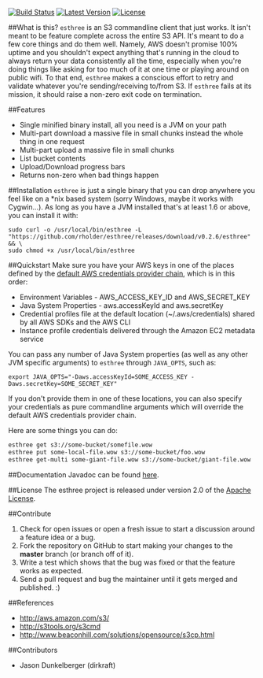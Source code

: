 [![Build Status](http://img.shields.io/travis/rholder/esthree.svg)](https://travis-ci.org/rholder/esthree) [![Latest Version](http://img.shields.io/badge/latest-0.2.6-brightgreen.svg)](https://github.com/rholder/esthree/releases/tag/v0.2.6) [![License](http://img.shields.io/badge/license-apache%202-brightgreen.svg)](https://github.com/rholder/esthree/blob/master/LICENSE)


##What is this?
`esthree` is an S3 commandline client that just works. It isn't meant to be feature complete across the entire S3 API.
It's meant to do a few core things and do them well. Namely, AWS doesn't promise 100% uptime and you shouldn't expect
anything that's running in the cloud to always return your data consistently all the time, especially when you're doing
things like asking for too much of it at one time or playing around on public wifi. To that end, `esthree` makes a
conscious effort to retry and validate whatever you're sending/receiving to/from S3. If `esthree` fails at its mission,
it should raise a non-zero exit code on termination.

##Features
* Single minified binary install, all you need is a JVM on your path
* Multi-part download a massive file in small chunks instead the whole thing in one request
* Multi-part upload a massive file in small chunks
* List bucket contents
* Upload/Download progress bars
* Returns non-zero when bad things happen

##Installation
`esthree` is just a single binary that you can drop anywhere you feel like on a *nix based system (sorry Windows, maybe
it works with Cygwin...). As long as you have a JVM installed that's at least 1.6 or above, you can install it with:
```
sudo curl -o /usr/local/bin/esthree -L "https://github.com/rholder/esthree/releases/download/v0.2.6/esthree" && \
sudo chmod +x /usr/local/bin/esthree
```

##Quickstart
Make sure you have your AWS keys in one of the places defined by the
[default AWS credentials provider chain](http://docs.aws.amazon.com/AWSJavaSDK/latest/javadoc/com/amazonaws/auth/DefaultAWSCredentialsProviderChain.html),
 which is in this order:
* Environment Variables - AWS_ACCESS_KEY_ID and AWS_SECRET_KEY
* Java System Properties - aws.accessKeyId and aws.secretKey
* Credential profiles file at the default location (~/.aws/credentials) shared by all AWS SDKs and the AWS CLI
* Instance profile credentials delivered through the Amazon EC2 metadata service

You can pass any number of Java System properties (as well as any other JVM specific arguments) to `esthree`
through `JAVA_OPTS`, such as:
```
export JAVA_OPTS="-Daws.accessKeyId=SOME_ACCESS_KEY -Daws.secretKey=SOME_SECRET_KEY"
```
If you don't provide them in one of these locations, you can also specify your credentials as pure commandline arguments
which will override the default AWS credentials provider chain.

Here are some things you can do:
```bash
esthree get s3://some-bucket/somefile.wow
esthree put some-local-file.wow s3://some-bucket/foo.wow
esthree get-multi some-giant-file.wow s3://some-bucket/giant-file.wow
```

##Documentation
Javadoc can be found [here](http://rholder.github.io/esthree/javadoc/0.2.6).

##License
The esthree project is released under version 2.0 of the
[Apache License](http://www.apache.org/licenses/LICENSE-2.0).

##Contribute
1. Check for open issues or open a fresh issue to start a discussion around a feature idea or a bug.
1. Fork the repository on GitHub to start making your changes to the **master** branch (or branch off of it).
1. Write a test which shows that the bug was fixed or that the feature works as expected.
1. Send a pull request and bug the maintainer until it gets merged and published. :)

##References
* http://aws.amazon.com/s3/
* http://s3tools.org/s3cmd
* http://www.beaconhill.com/solutions/opensource/s3cp.html

##Contributors
* Jason Dunkelberger (dirkraft)
